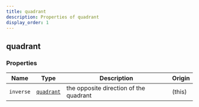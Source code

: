 ```yaml
---
title: quadrant
description: Properties of quadrant
display_order: 1
---
```


## quadrant

### Properties

| Name | Type | Description | Origin |
|------|------|-------------|--------|
| `inverse` | [`quadrant`](./quadrant.md) | the opposite direction of the quadrant | (this) |

